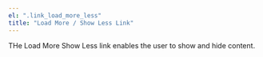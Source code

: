 ```yaml
---
el: ".link_load_more_less"
title: "Load More / Show Less Link"
---
```

THe Load More Show Less link enables the user to show and hide content.